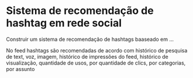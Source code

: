  # Sistema de recomendação de hashtag em rede social

Construir um sistema de recomendação de hashtags baaseado em ...

No feed hashtags são recomendadas de acordo com histórico de pesquisa de text, voz, imagem, histórico de impressões do feed, histórico de visualização, quantidade de usos, por quantidade de clics, por categorias, por assunto
